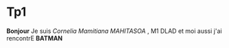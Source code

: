 # Tp1

**Bonjour**
Je suis *Cornelia Mamitiana MAHITASOA*  , M1 DLAD et moi aussi j'ai rencontrE **BATMAN**

